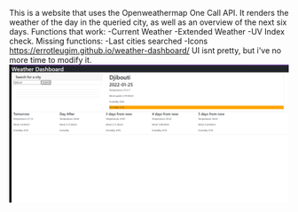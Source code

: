 This is a website that uses the Openweathermap One Call API.
It renders the weather of the day in the queried city, as well as an overview of the next six days.
Functions that work:
-Current Weather
-Extended Weather
-UV Index check.
Missing functions:
-Last cities searched
-Icons
https://errotleugim.github.io/weather-dashboard/
UI isnt pretty, but i've no more time to modify it.
![Screenshot](https://github.com/errotleugim/weather-dashboard/blob/main/screenshot.png?raw=true?raw=true ":/")
